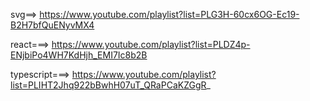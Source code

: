 svg==>   https://www.youtube.com/playlist?list=PLG3H-60cx6OG-Ec19-B2H7bfQuENyvMX4


react===>    https://www.youtube.com/playlist?list=PLDZ4p-ENjbiPo4WH7KdHjh_EMI7Ic8b2B


typescript===>   https://www.youtube.com/playlist?list=PLIHT2Jhq922bBwhH07uT_QRaPCaKZGgR_
